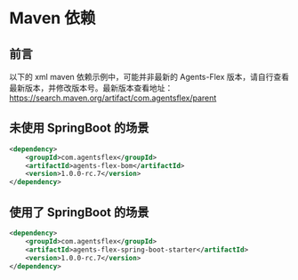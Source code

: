 # Maven 依赖

## 前言

以下的 xml maven 依赖示例中，可能并非最新的 Agents-Flex 版本，请自行查看最新版本，并修改版本号。最新版本查看地址：https://search.maven.org/artifact/com.agentsflex/parent

## 未使用 SpringBoot 的场景

```xml
<dependency>
    <groupId>com.agentsflex</groupId>
    <artifactId>agents-flex-bom</artifactId>
    <version>1.0.0-rc.7</version>
</dependency>
```

## 使用了 SpringBoot 的场景

```xml
<dependency>
    <groupId>com.agentsflex</groupId>
    <artifactId>agents-flex-spring-boot-starter</artifactId>
    <version>1.0.0-rc.7</version>
</dependency>
```
